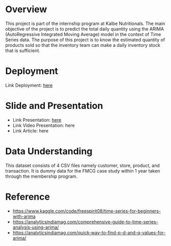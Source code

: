 # Overview
This project is part of the internship program at Kalbe Nutritionals. The main objective of the project is to predict the total daily quantity using the ARIMA (AutoRegressive Integrated Moving Average) model in the context of Time Series data. The purpose of this project is to know the estimated quantity of products sold so that the inventory team can make a daily inventory stock that is sufficient.

# Deployment
Link Deployment: [here](https://quantity-predictionsarima-forecast-b9uz9eodsbquwb3nkd6fds.streamlit.app/)
# Slide and Presentation
 * Link Presentation: [here](https://docs.google.com/presentation/d/1HerPGQtEh2bFfpBY8Xx5cXi-lZeWyX9Kk2MPU7YOG4c/edit?usp=sharing)
 * Link Video Presentation: here
 * Link Article: here
 
# Data Understanding
This dataset consists of 4 CSV files namely customer, store, product, and transaction. It is dummy data for the FMCG case study within 1 year taken through the membership program.

# Reference
* https://www.kaggle.com/code/freespirit08/time-series-for-beginners-with-arima
* https://analyticsindiamag.com/comprehensive-guide-to-time-series-analysis-using-arima/
* https://analyticsindiamag.com/quick-way-to-find-p-d-and-q-values-for-arima/

